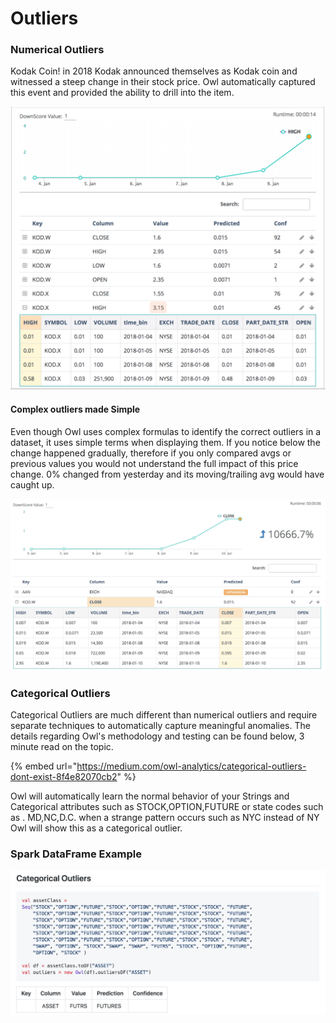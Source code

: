 # Outliers

### Numerical Outliers

Kodak Coin!  in 2018 Kodak announced themselves as Kodak coin and witnessed a steep change in their stock price.  Owl automatically captured this event and provided the ability to drill into the item.

![](../.gitbook/assets/owl-outlier-numerical.png)

#### Complex outliers made Simple

Even though Owl uses complex formulas to identify the correct outliers in a dataset, it uses simple terms when displaying them.  If you notice below the change happened gradually, therefore if you only compared avgs or previous values you would not understand the full impact of this price change.  0% changed from yesterday and its moving/trailing avg would have caught up.  

![](../.gitbook/assets/owl-outlier-numerical%20%282%29.png)

### Categorical Outliers

Categorical Outliers are much different than numerical outliers and require separate techniques to automatically capture meaningful anomalies.  The details regarding Owl's methodology and testing can be found below, 3 minute read on the topic.

{% embed url="https://medium.com/owl-analytics/categorical-outliers-dont-exist-8f4e82070cb2" %}

Owl will automatically learn the normal behavior of your Strings and Categorical attributes such as STOCK,OPTION,FUTURE  or state codes such as . MD,NC,D.C.    when a strange pattern occurs such as NYC instead of NY Owl will show this as a categorical outlier.

### Spark DataFrame Example

![](../.gitbook/assets/owl-categorical-outlier.png)

